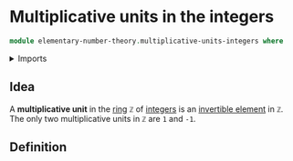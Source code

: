 # Multiplicative units in the integers

```agda
module elementary-number-theory.multiplicative-units-integers where
```

<details><summary>Imports</summary>

```agda

```

</details>

## Idea

A **multiplicative unit** in the [ring](ring-theory.rings.md) `ℤ` of
[integers](elementary-number-theory.integers.md) is an
[invertible element](ring-theory.invertible-elements-rings.md) in `ℤ`. The only
two multiplicative units in `ℤ` are `1` and `-1`.

## Definition
